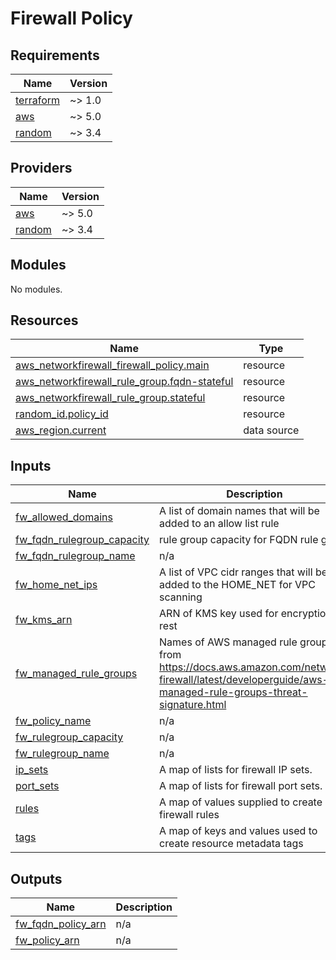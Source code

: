 # Firewall Policy

<!-- BEGIN_TF_DOCS -->
## Requirements

| Name | Version |
|------|---------|
| <a name="requirement_terraform"></a> [terraform](#requirement\_terraform) | ~> 1.0 |
| <a name="requirement_aws"></a> [aws](#requirement\_aws) | ~> 5.0 |
| <a name="requirement_random"></a> [random](#requirement\_random) | ~> 3.4 |

## Providers

| Name | Version |
|------|---------|
| <a name="provider_aws"></a> [aws](#provider\_aws) | ~> 5.0 |
| <a name="provider_random"></a> [random](#provider\_random) | ~> 3.4 |

## Modules

No modules.

## Resources

| Name | Type |
|------|------|
| [aws_networkfirewall_firewall_policy.main](https://registry.terraform.io/providers/hashicorp/aws/latest/docs/resources/networkfirewall_firewall_policy) | resource |
| [aws_networkfirewall_rule_group.fqdn-stateful](https://registry.terraform.io/providers/hashicorp/aws/latest/docs/resources/networkfirewall_rule_group) | resource |
| [aws_networkfirewall_rule_group.stateful](https://registry.terraform.io/providers/hashicorp/aws/latest/docs/resources/networkfirewall_rule_group) | resource |
| [random_id.policy_id](https://registry.terraform.io/providers/hashicorp/random/latest/docs/resources/id) | resource |
| [aws_region.current](https://registry.terraform.io/providers/hashicorp/aws/latest/docs/data-sources/region) | data source |

## Inputs

| Name | Description | Type | Default | Required |
|------|-------------|------|---------|:--------:|
| <a name="input_fw_allowed_domains"></a> [fw\_allowed\_domains](#input\_fw\_allowed\_domains) | A list of domain names that will be added to an allow list rule | `list(string)` | n/a | yes |
| <a name="input_fw_fqdn_rulegroup_capacity"></a> [fw\_fqdn\_rulegroup\_capacity](#input\_fw\_fqdn\_rulegroup\_capacity) | rule group capacity for FQDN rule group | `string` | `"3000"` | no |
| <a name="input_fw_fqdn_rulegroup_name"></a> [fw\_fqdn\_rulegroup\_name](#input\_fw\_fqdn\_rulegroup\_name) | n/a | `string` | n/a | yes |
| <a name="input_fw_home_net_ips"></a> [fw\_home\_net\_ips](#input\_fw\_home\_net\_ips) | A list of VPC cidr ranges that will be added to the HOME\_NET for VPC scanning | `list(string)` | n/a | yes |
| <a name="input_fw_kms_arn"></a> [fw\_kms\_arn](#input\_fw\_kms\_arn) | ARN of KMS key used for encryption at rest | `string` | n/a | yes |
| <a name="input_fw_managed_rule_groups"></a> [fw\_managed\_rule\_groups](#input\_fw\_managed\_rule\_groups) | Names of AWS managed rule groups from <https://docs.aws.amazon.com/network-firewall/latest/developerguide/aws-managed-rule-groups-threat-signature.html> | `list(string)` | `[]` | no |
| <a name="input_fw_policy_name"></a> [fw\_policy\_name](#input\_fw\_policy\_name) | n/a | `string` | n/a | yes |
| <a name="input_fw_rulegroup_capacity"></a> [fw\_rulegroup\_capacity](#input\_fw\_rulegroup\_capacity) | n/a | `string` | `"10000"` | no |
| <a name="input_fw_rulegroup_name"></a> [fw\_rulegroup\_name](#input\_fw\_rulegroup\_name) | n/a | `string` | n/a | yes |
| <a name="input_ip_sets"></a> [ip\_sets](#input\_ip\_sets) | A map of lists for firewall IP sets. | `map(any)` | `{}` | no |
| <a name="input_port_sets"></a> [port\_sets](#input\_port\_sets) | A map of lists for firewall port sets. | `map(any)` | `{}` | no |
| <a name="input_rules"></a> [rules](#input\_rules) | A map of values supplied to create firewall rules | `map(any)` | n/a | yes |
| <a name="input_tags"></a> [tags](#input\_tags) | A map of keys and values used to create resource metadata tags | `map(any)` | n/a | yes |

## Outputs

| Name | Description |
|------|-------------|
| <a name="output_fw_fqdn_policy_arn"></a> [fw\_fqdn\_policy\_arn](#output\_fw\_fqdn\_policy\_arn) | n/a |
| <a name="output_fw_policy_arn"></a> [fw\_policy\_arn](#output\_fw\_policy\_arn) | n/a |
<!-- END_TF_DOCS -->
